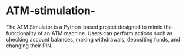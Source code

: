# ATM-stimulation-
The ATM Simulator is a Python-based project designed to mimic the functionality of an ATM machine. Users can perform actions such as checking account balances, making withdrawals, depositing funds, and changing their PIN.
